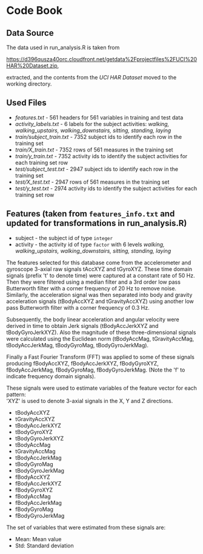 # Code Book

## Data Source

The data used in run_analysis.R is taken from

https://d396qusza40orc.cloudfront.net/getdata%2Fprojectfiles%2FUCI%20HAR%20Dataset.zip,

extracted, and the contents from the *UCI HAR Dataset* moved to the working directory.

## Used Files

* *features.txt* - 561 headers for 561 variables in training and test data
* *activity_labels.txt* - 6 labels for the subject activities: *walking, walking_upstairs, walking_downstairs, sitting, standing, laying*
* *train/subject_train.txt* - 7352 subject ids to identify each row in the training set
* *train/X_train.txt* - 7352 rows of 561 measures in the training set
* *train/y_train.txt* - 7352 activity ids to identify the subject activities for each training set row
* *test/subject_test.txt* - 2947 subject ids to identify each row in the training set
* *test/X_test.txt* - 2947 rows of 561 measures in the training set
* *test/y_test.txt* - 2974 activity ids to identify the subject activities for each training set row


## Features (taken from `features_info.txt` and updated for transformations in run_analysis.R)

* subject - the subject id of type `integer`
* activity - the activity id of type `factor` with 6 levels *walking, walking_upstairs, walking_downstairs, sitting, standing, laying*

The features selected for this database come from the accelerometer and gyroscope 3-axial raw signals tAccXYZ and tGyroXYZ. These time domain signals (prefix 't' to denote time) were captured at a constant rate of 50 Hz. Then they were filtered using a median filter and a 3rd order low pass Butterworth filter with a corner frequency of 20 Hz to remove noise. Similarly, the acceleration signal was then separated into body and gravity acceleration signals (tBodyAccXYZ and tGravityAccXYZ) using another low pass Butterworth filter with a corner frequency of 0.3 Hz. 

Subsequently, the body linear acceleration and angular velocity were derived in time to obtain Jerk signals (tBodyAccJerkXYZ and tBodyGyroJerkXYZ). Also the magnitude of these three-dimensional signals were calculated using the Euclidean norm (tBodyAccMag, tGravityAccMag, tBodyAccJerkMag, tBodyGyroMag, tBodyGyroJerkMag). 

Finally a Fast Fourier Transform (FFT) was applied to some of these signals producing fBodyAccXYZ, fBodyAccJerkXYZ, fBodyGyroXYZ, fBodyAccJerkMag, fBodyGyroMag, fBodyGyroJerkMag. (Note the 'f' to indicate frequency domain signals). 

These signals were used to estimate variables of the feature vector for each pattern:  
'XYZ' is used to denote 3-axial signals in the X, Y and Z directions.

* tBodyAccXYZ
* tGravityAccXYZ
* tBodyAccJerkXYZ
* tBodyGyroXYZ
* tBodyGyroJerkXYZ
* tBodyAccMag
* tGravityAccMag
* tBodyAccJerkMag
* tBodyGyroMag
* tBodyGyroJerkMag
* fBodyAccXYZ
* fBodyAccJerkXYZ
* fBodyGyroXYZ
* fBodyAccMag
* fBodyAccJerkMag
* fBodyGyroMag
* fBodyGyroJerkMag

The set of variables that were estimated from these signals are: 

* Mean: Mean value
* Std: Standard deviation
